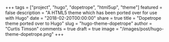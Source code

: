 +++
tags = ["project", "hugo", "dopetrope", "html5up", "theme"]
featured = false
description = "A HTML5 theme which has been ported over for use with Hugo"
date = "2018-02-20T00:00:00"
share = true
title = "Dopetrope theme ported over to Hugo"
slug = "hugo-theme-dopetrope"
author = "Curtis Timson"
comments = true
draft = true
image = "/images/post/hugo-theme-dopetrope.png"
+++